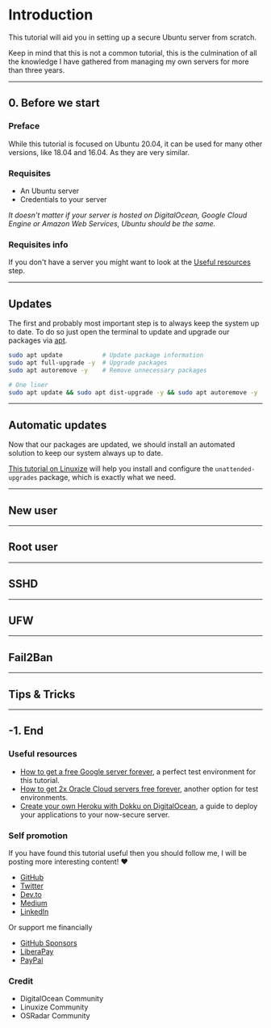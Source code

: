 <!--
Title: How to secure an Ubuntu server: the right way
Tags: ubuntu, security, devops, server
 -->

# Introduction

This tutorial will aid you in setting up a secure Ubuntu server from scratch.

Keep in mind that this is not a common tutorial, this is the culmination of all the knowledge I have gathered from managing my own servers for more than three years.

---

## 0. Before we start

### Preface

While this tutorial is focused on Ubuntu 20.04, it can be used for many other versions, like 18.04 and 16.04. As they are very similar.

### Requisites

- An Ubuntu server
- Credentials to your server

_It doesn't matter if your server is hosted on DigitalOcean, Google Cloud Engine or Amazon Web Services, Ubuntu should be the same._

### Requisites info

If you don't have a server you might want to look at the [Useful resources](#useful-resources) step.

---

## Updates

The first and probably most important step is to always keep the system up to date. To do so just open the terminal to update and upgrade our packages via [apt](https://linuxize.com/post/how-to-use-apt-command/).

```sh
sudo apt update           # Update package information
sudo apt full-upgrade -y  # Upgrade packages
sudo apt autoremove -y    # Remove unnecessary packages

# One liner
sudo apt update && sudo apt dist-upgrade -y && sudo apt autoremove -y
```

---

## Automatic updates

Now that our packages are updated, we should install an automated solution to keep our system always up to date.

[This tutorial on Linuxize](https://linuxize.com/post/how-to-set-up-automatic-updates-on-ubuntu-18-04/) will help you install and configure the `unattended-upgrades` package, which is exactly what we need.

---

## New user

---

## Root user

<!-- https://www.digitalocean.com/community/tutorials/initial-server-setup-with-ubuntu-20-04#step-5-%E2%80%94-enabling-external-access-for-your-regular-user -->

---

## SSHD

---

## UFW

---

## Fail2Ban

---

## Tips & Tricks

<!-- TODO: PHP info -->
<!-- TODO: database info -->
<!-- TODO: Docker info -->
<!-- TODO: web server info -->

<!-- TODO: recommend Dokku -->

---

## -1. End

### Useful resources

- [How to get a free Google server forever](https://dev.to/phocks/how-to-get-a-free-google-server-forever-1fpf), a perfect test environment for this tutorial.
- [How to get 2x Oracle Cloud servers free forever](https://dev.to/phocks/how-to-get-2x-oracle-cloud-servers-free-forever-4o22), another option for test environments.
- [Create your own Heroku with Dokku on DigitalOcean](https://dev.to/alejandroakbal/create-your-own-heroku-with-dokku-on-digitalocean-14ef), a guide to deploy your applications to your now-secure server.

### Self promotion

If you have found this tutorial useful then you should follow me, I will be posting more interesting content! ♥

- [GitHub](https://github.com/AlejandroAkbal)
- [Twitter](https://twitter.com/AlejandroAkbal)
- [Dev.to](https://dev.to/alejandroakbal)
- [Medium](https://medium.com/@alejandroakbal)
- [LinkedIn](https://www.linkedin.com/in/alejandro-akbal)

Or support me financially

- [GitHub Sponsors](https://github.com/sponsors/AlejandroAkbal)
- [LiberaPay](https://redirect.r34.app/liberapay)
- [PayPal](https://redirect.r34.app/paypal)

### Credit

- DigitalOcean Community
- Linuxize Community
- OSRadar Community
